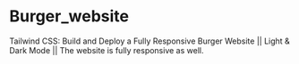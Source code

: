 # Burger_website
Tailwind CSS: Build and Deploy a Fully Responsive Burger Website || Light &amp; Dark Mode  || The website is fully responsive as well. 
